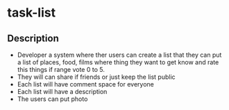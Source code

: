 # task-list

## Description
  * Developer a system where ther users can create a list that they can put a list of places, food, films where thing they want to get know and rate this things if range vote 0 to 5.
  * They will can share if friends or just keep the list  public
  * Each list will have comment space for everyone
  * Each list will have a description
  * The users can put photo